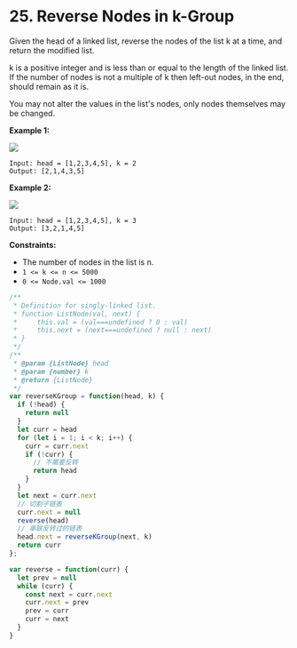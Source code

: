 # 25. Reverse Nodes in k-Group
Given the head of a linked list, reverse the nodes of the list k at a time, and return the modified list.

k is a positive integer and is less than or equal to the length of the linked list. If the number of nodes is not a multiple of k then left-out nodes, in the end, should remain as it is.

You may not alter the values in the list's nodes, only nodes themselves may be changed.

 

**Example 1:**

![](https://assets.leetcode.com/uploads/2020/10/03/reverse_ex1.jpg)
```
Input: head = [1,2,3,4,5], k = 2
Output: [2,1,4,3,5]
```

**Example 2:**

![](https://assets.leetcode.com/uploads/2020/10/03/reverse_ex2.jpg)
```
Input: head = [1,2,3,4,5], k = 3
Output: [3,2,1,4,5]
```

**Constraints:**

- The number of nodes in the list is n.
- `1 <= k <= n <= 5000`
- `0 <= Node.val <= 1000`

```javascript
/**
 * Definition for singly-linked list.
 * function ListNode(val, next) {
 *     this.val = (val===undefined ? 0 : val)
 *     this.next = (next===undefined ? null : next)
 * }
 */
/**
 * @param {ListNode} head
 * @param {number} k
 * @return {ListNode}
 */
var reverseKGroup = function(head, k) {
  if (!head) {
    return null
  }
  let curr = head
  for (let i = 1; i < k; i++) {
    curr = curr.next
    if (!curr) {
      // 不需要反转
      return head
    }
  }
  let next = curr.next
  // 切割子链表
  curr.next = null
  reverse(head)
  // 串联反转过的链表
  head.next = reverseKGroup(next, k)
  return curr
};

var reverse = function(curr) {
  let prev = null
  while (curr) {
    const next = curr.next
    curr.next = prev
    prev = curr
    curr = next
  }
}
```
